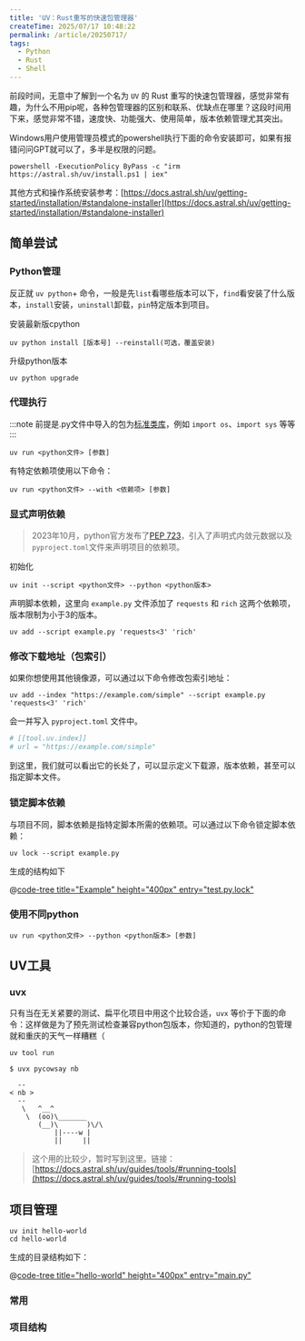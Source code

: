 ```yaml
---
title: 'UV：Rust重写的快速包管理器'
createTime: 2025/07/17 10:48:22
permalink: /article/20250717/
tags:
  - Python
  - Rust
  - Shell
---
```


[//]: # (TODO: 写一下)

前段时间，无意中了解到一个名为 `UV` 的 Rust 重写的快速包管理器，感觉非常有趣，为什么不用pip呢，各种包管理器的区别和联系、优缺点在哪里？这段时间用下来，感觉非常不错，速度快、功能强大、使用简单，版本依赖管理尤其突出。

Windows用户使用管理员模式的powershell执行下面的命令安装即可，如果有报错问问GPT就可以了，多半是权限的问题。

```shell
powershell -ExecutionPolicy ByPass -c "irm https://astral.sh/uv/install.ps1 | iex"
```

其他方式和操作系统安装参考：[https://docs.astral.sh/uv/getting-started/installation/#standalone-installer](https://docs.astral.sh/uv/getting-started/installation/#standalone-installer)

## 简单尝试

### Python管理

反正就 `uv python`+ 命令，一般是先`list`看哪些版本可以下，`find`看安装了什么版本，`install`安装，`uninstall`卸载，`pin`特定版本到项目。

安装最新版cpython
```shell 是
uv python install [版本号] --reinstall(可选，覆盖安装)
```

升级python版本
```shell
uv python upgrade
```

### 代理执行

:::note
前提是.py文件中导入的包为[标准类库](https://docs.python.org/3/library/index.html)，例如 `import os`、`import sys` 等等
:::

```shell
uv run <python文件> [参数]
```

有特定依赖项使用以下命令：

```shell
uv run <python文件> --with <依赖项> [参数]
```

### 显式声明依赖

> 2023年10月，python官方发布了[PEP 723](https://peps.python.org/pep-0723/)，引入了声明式内敛元数据以及`pyproject.toml`文件来声明项目的依赖项。

初始化
```shell
uv init --script <python文件> --python <python版本>
```

声明脚本依赖，这里向 `example.py` 文件添加了 `requests` 和 `rich` 这两个依赖项，版本限制为小于3的版本。

```shell
uv add --script example.py 'requests<3' 'rich'
```

### 修改下载地址（包索引）

如果你想使用其他镜像源，可以通过以下命令修改包索引地址：

```shell
uv add --index "https://example.com/simple" --script example.py 'requests<3' 'rich'
```

会一并写入 `pyproject.toml` 文件中。

```toml
# [[tool.uv.index]]
# url = "https://example.com/simple"
```

到这里，我们就可以看出它的长处了，可以显示定义下载源，版本依赖，甚至可以指定脚本文件。

### 锁定脚本依赖

与项目不同，脚本依赖是指特定脚本所需的依赖项。可以通过以下命令锁定脚本依赖：

```shell
uv lock --script example.py
```

生成的结构如下

@[code-tree title="Example" height="400px" entry="test.py.lock"](docs/.vuepress/public/code/20250717/test)

### 使用不同python

```shell
uv run <python文件> --python <python版本> [参数]
```


## UV工具

### uvx

只有当在无关紧要的测试、扁平化项目中用这个比较合适，`uvx` 等价于下面的命令：这样做是为了预先测试检查兼容python包版本，你知道的，python的包管理就和重庆的天气一样糟糕（

```shell
uv tool run
```

```shell
$ uvx pycowsay nb

  --
< nb >
  --
   \   ^__^
    \  (oo)\_______
       (__)\       )\/\
           ||----w |
           ||     ||

```

> 这个用的比较少，暂时写到这里。链接：[https://docs.astral.sh/uv/guides/tools/#running-tools](https://docs.astral.sh/uv/guides/tools/#running-tools)

## 项目管理

```shell
uv init hello-world
cd hello-world
```

生成的目录结构如下：

@[code-tree title="hello-world" height="400px" entry="main.py"](docs/.vuepress/public/code/20250717/hello-world)

### <Badge>常用</Badge>

### 项目结构